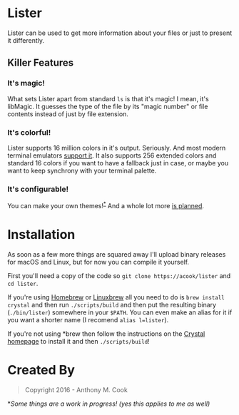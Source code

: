 Lister
======

Lister can be used to get more information about your files or just to present it differently.

Killer Features
---------------

### It's magic!

What sets Lister apart from standard `ls` is that it's magic! I mean, it's libMagic. It guesses the type of the file by its "magic number" or file contents instead of just by file extension.

### It's colorful!

Lister supports 16 million colors in it's output. Seriously. And most modern terminal emulators [support it](https://gist.github.com/XVilka/8346728). It also supports 256 extended colors and standard 16 colors if you want to have a fallback just in case, or maybe you want to keep synchrony with your terminal palette.

### It's configurable!

You can make your own themes!<sup>[\*](#wip)</sup> And a whole lot more [is planned](https://github.com/acook/lister/blob/master/TODO.markdown).

Installation
============

As soon as a few more things are squared away I'll upload binary releases for macOS and Linux, but for now you can compile it yourself.

First you'll need a copy of the code so `git clone https://acook/lister` and `cd lister`.

If you're using [Homebrew](https://brew.sh) or [Linuxbrew](https://linuxbrew.sh) all you need to do is `brew install crystal` and then run `./scripts/build` and then put the resulting binary (`./bin/lister`) somewhere in your `$PATH`. You can even make an alias for it if you want a shorter name (I recomend `alias l=lister`).

If you're not using \*brew then follow the instructions on the [Crystal homepage](https://crystal-lang.org) to install it and then `./scripts/build`!

Created By
=========

> Copyright 2016 - Anthony M. Cook



<a name="wip">*</a><em>Some things are a work in progress! (yes this applies to me as well)</em>
